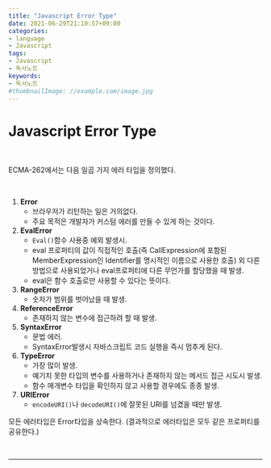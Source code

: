 ```yaml
---
title: "Javascript Error Type"
date: 2021-06-29T21:19:57+09:00
categories:
- language
- Javascript
tags:
- Javascript
- 독서노트
keywords:
- 독서노트
#thumbnailImage: //example.com/image.jpg
---
```


<!--more-->
#  Javascript Error Type 

&nbsp;



ECMA-262에서는 다음 일곱 가지 에러 타입을 정의했다.

&nbsp;

1. **Error** 
    - 브라우저가 리턴하는 일은 거의없다.
    - 주요 목적은 개발자가 커스텀 에러를 만들 수 있게 하는 것이다. 
2. **EvalError**
    - `Eval()`함수 사용중 예외 발생시.
    - eval 프로퍼티의 값이 직접적인 호출(즉 CallExpression에 포함된 MemberExpression인 Identifier를 명시적인 이름으로 사용한 호출) 외 다른 방법으로 사용되었거나 eval프로퍼티에 다른 무언가를 할당했을 때 발생.
    - eval은 함수 호출로만 사용할 수 있다는 뜻이다.
3. **RangeError**
    - 숫자가 범위를 벗어났을 때 발생.
4. **ReferenceError**
    - 존재하지 않는 변수에 접근하려 할 때 발생.
5. **SyntaxError**
    - 문법 에러.
    - SyntaxError발생시 자바스크립트 코드 실행을 즉시 멈추게 된다.
6. **TypeError**
    - 가장 많이 발생.
    - 예기치 못한 타입의 변수를 사용하거나 존재하지 않는 메서드 접근 시도시 발생.
    - 함수 매개변수 타입을 확인하지 않고 사용할 경우에도 종종 발생.
7. **URIError**
    - `encodeURI()`나 `decodeURI()`에 잘못된 URI를 넘겼을 때만 발생.

모든 에러타입은 Error타입을 상속한다. (결과적으로 에러타입은 모두 같은 프로퍼티를 공유한다.)

&nbsp;

-----